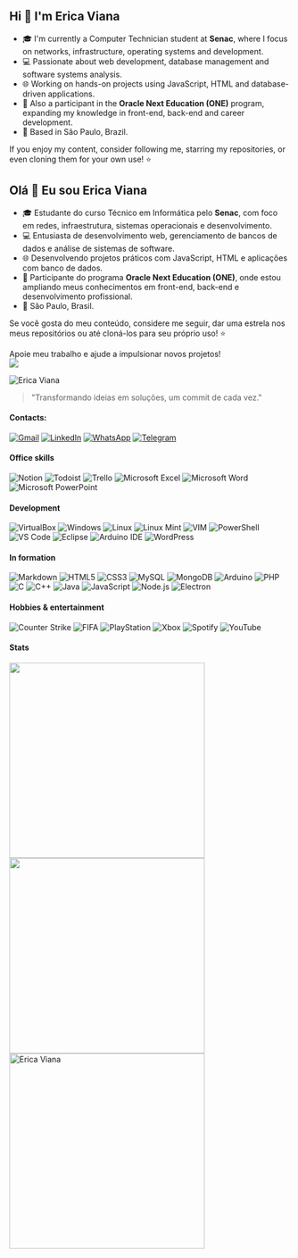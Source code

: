 ## Hi 👋 I'm Erica Viana

- 🎓 I'm currently a Computer Technician student at **Senac**, where I focus on networks, infrastructure, operating systems and development.
- 💻 Passionate about web development, database management and software systems analysis.
- 🌐 Working on hands-on projects using JavaScript, HTML and database-driven applications.
- 🚀 Also a participant in the **Oracle Next Education (ONE)** program, expanding my knowledge in front-end, back-end and career development.
- 📍 Based in São Paulo, Brazil.

If you enjoy my content, consider following me, starring my repositories, or even cloning them for your own use! ⭐

## Olá 👋 Eu sou Erica Viana

- 🎓 Estudante do curso Técnico em Informática pelo **Senac**, com foco em redes, infraestrutura, sistemas operacionais e desenvolvimento.
- 💻 Entusiasta de desenvolvimento web, gerenciamento de bancos de dados e análise de sistemas de software.
- 🌐 Desenvolvendo projetos práticos com JavaScript, HTML e aplicações com banco de dados.
- 🚀 Participante do programa **Oracle Next Education (ONE)**, onde estou ampliando meus conhecimentos em front-end, back-end e desenvolvimento profissional.
- 📍 São Paulo, Brasil.

Se você gosta do meu conteúdo, considere me seguir, dar uma estrela nos meus repositórios ou até cloná-los para seu próprio uso! ⭐

Apoie meu trabalho e ajude a impulsionar novos projetos!  
<a href="https://github.com/sponsors/ericaviana12">
<img src="https://img.shields.io/badge/sponsor-30363D?style=for-the-badge&logo=GitHub-Sponsors&logoColor=#white" /> </a>

<img src="https://komarev.com/ghpvc/?username=ericaviana12&label=Profile%20views&color=0e75b6&style=flat" alt="Erica Viana"/>

> "Transformando ideias em soluções, um commit de cada vez."

#### Contacts:

[![Gmail](https://img.shields.io/badge/Gmail-D14836?style=flat&logo=gmail&logoColor=white)](mailto:erica.viana.soares@gmail.com)
[![LinkedIn](https://img.shields.io/badge/LinkedIn-0077B5?style=flat&logo=linkedin&logoColor=white)](https://www.linkedin.com/in/erica-viana-soares/)
[![WhatsApp](https://img.shields.io/badge/WhatsApp-25D366?style=flat&logo=whatsapp&logoColor=white)](https://wa.me/5511930048795)
[![Telegram](https://img.shields.io/badge/Telegram-2CA5E0?style=flat&logo=telegram&logoColor=white)](https://t.me/ericaviana12)

#### Office skills

![Notion](https://img.shields.io/badge/Notion-000000?style=flat&logo=notion&logoColor=white)
![Todoist](https://img.shields.io/badge/Todoist-E44332?style=flat&logo=todoist&logoColor=white)
![Trello](https://img.shields.io/badge/Trello-0052CC?style=flat&logo=trello&logoColor=white)
![Microsoft Excel](https://img.shields.io/badge/Microsoft_Excel-217346?style=flat&logo=microsoft-excel&logoColor=white)
![Microsoft Word](https://img.shields.io/badge/Microsoft_Word-2B579A?style=flat&logo=microsoft-word&logoColor=white)
![Microsoft PowerPoint](https://img.shields.io/badge/Microsoft_PowerPoint-B7472A?style=flat&logo=microsoft-powerpoint&logoColor=white)

#### Development

![VirtualBox](https://img.shields.io/badge/VirtualBox-21416b?style=flat&logo=VirtualBox&logoColor=white)
![Windows](https://img.shields.io/badge/Windows-0078D6?style=flat&logo=windows&logoColor=white)
![Linux](https://img.shields.io/badge/Linux-FCC624?style=flat&logo=linux&logoColor=black)
![Linux Mint](https://img.shields.io/badge/Linux_Mint-87CF3E?style=flat&logo=linux-mint&logoColor=white)
![VIM](https://img.shields.io/badge/VIM-%2311AB00.svg?style=flat&logo=vim&logoColor=white)
![PowerShell](https://img.shields.io/badge/powershell-5391FE?style=flat&logo=powershell&logoColor=white)
![VS Code](https://img.shields.io/badge/Visual_Studio_Code-0078D4?style=flat&logo=visual%20studio%20code&logoColor=white)
![Eclipse](https://img.shields.io/badge/Eclipse-2C2255?style=flat&logo=eclipse&logoColor=white)
![Arduino IDE](https://img.shields.io/badge/Arduino_IDE-00979D?style=flat&logo=arduino&logoColor=white)
![WordPress](https://img.shields.io/badge/Wordpress-21759B?style=flat&logo=wordpress&logoColor=white)

#### In formation

![Markdown](https://img.shields.io/badge/Markdown-000000?style=flat&logo=markdown&logoColor=white)
![HTML5](https://img.shields.io/badge/HTML5-E34F26?style=flat&logo=html5&logoColor=white)
![CSS3](https://img.shields.io/badge/CSS3-1572B6?style=flat&logo=css3&logoColor=white)
![MySQL](https://img.shields.io/badge/MySQL-005C84?style=flat&logo=mysql&logoColor=white)
![MongoDB](https://img.shields.io/badge/MongoDB-47A248?style=flat&logo=mongodb&logoColor=white)
![Arduino](https://img.shields.io/badge/Arduino-00979D?style=flat&logo=Arduino&logoColor=white)
![PHP](https://img.shields.io/badge/PHP-777BB4?style=flat&logo=php&logoColor=white)
![C](https://img.shields.io/badge/C-00599C?style=flat&logo=c&logoColor=white)
![C++](https://img.shields.io/badge/C++-00599C?style=flat&logo=c%2B%2B&logoColor=white)
![Java](https://img.shields.io/badge/Java-007396?style=flat&logo=java&logoColor=white)
![JavaScript](https://img.shields.io/badge/JavaScript-323330?style=flat&logo=javascript&logoColor=F7DF1E)
![Node.js](https://img.shields.io/badge/Node.js-339933?style=flat&logo=nodedotjs&logoColor=white)
![Electron](https://img.shields.io/badge/Electron-2C2E3B?style=flat&logo=electron&logoColor=9FEAF9)

#### Hobbies & entertainment

![Counter Strike](https://img.shields.io/badge/Counter_Strike-000000?style=flat&logo=counter-strike&logoColor=white)
![FIFA](https://img.shields.io/badge/FIFA-B7312F?style=flat&logo=fifa&logoColor=white)
![PlayStation](https://img.shields.io/badge/PlayStation-003791?style=flat&logo=playstation&logoColor=white)
![Xbox](https://img.shields.io/badge/Xbox-107C10?style=flat&logo=xbox&logoColor=white)
![Spotify](https://img.shields.io/badge/Spotify-1ED760?style=flat&logo=spotify&logoColor=white)
![YouTube](https://img.shields.io/badge/YouTube-FF0000?style=flat&logo=youtube&logoColor=white)

#### Stats

<img src="https://github-readme-stats.vercel.app/api/top-langs/?username=ericaviana12&layout=compact&langs_count=7&theme=dark" width="350px"/>  
<img src="https://github-readme-stats.vercel.app/api?username=ericaviana12&show_icons=true&theme=dark&include_all_commits=true&count_private=true" width="350px"/>  
<img src="https://github-readme-streak-stats.herokuapp.com/?user=ericaviana12&theme=dark" alt="Erica Viana" width="350px"/>
